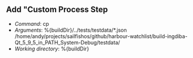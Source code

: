 ## Add "Custom Process Step

* *Command*:           cp
* *Arguments*:         %{buildDir}/../tests/testdata/*.json /home/andy/projects/sailfishos/github/harbour-watchlist/build-ingdiba-Qt_5_9_5_in_PATH_System-Debug/testdata/
* *Working directory*: %{buildDir}

